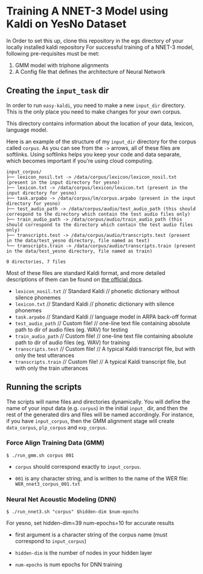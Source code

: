 Training A NNET-3 Model using Kaldi on YesNo Dataset
================

In Order to set this up, clone this repository in the egs directory of your locally installed kaldi repository
For successful training of a NNET-3 model, following pre-requisites must be met:
  
  1. GMM model with triphone alignments
  2. A Config file that defines the architecture of Neural Network
  


Creating the `input_task` dir
------------------------------------

In order to run `easy-kaldi`, you need to make a new `input_dir` directory. This is the only place you need to make changes for your own corpus.

This directory contains information about the location of your data, lexicon, language model.

Here is an example of the structure of my `input_dir` directory for the corpus called `corpus`. As you can see from the `->` arrows, all of these files are softlinks. Using softlinks helps you keep your code and data separate, which becomes important if you're using cloud computing.

```
input_corpus/
├── lexicon_nosil.txt -> /data/corpus/lexicon/lexicon_nosil.txt (present in the input directory for yesno)
├── lexicon.txt -> /data/corpus/lexicon/lexicon.txt (present in the input directory for yesno)
├── task.arpabo -> /data/corpus/lm/corpus.arpabo (present in the input directory for yesno)
├── test_audio_path -> /data/corpus/audio/test_audio_path (this should correspond to the directory which contain the test audio files only)
├── train_audio_path -> /data/corpus/audio/train_audio_path (this should correspond to the directory which contain the test audio files only)
├── transcripts.test -> /data/corpus/audio/transcripts.test (present in the data/test_yesno directory, file named as text)
└── transcripts.train -> /data/corpus/audio/transcripts.train (present in the data/test_yesno directory, file named as train)

0 directories, 7 files
```

Most of these files are standard Kaldi format, and more detailed descriptions of them can be found on [the official docs](http://kaldi-asr.org/doc/data_prep.html).


- `lexicon_nosil.txt` // Standard Kaldi // phonetic dictionary without silence phonemes
- `lexicon.txt` // Standard Kaldi // phonetic dictionary with silence phonemes
- `task.arpabo` // Standard Kaldi // language model in ARPA back-off format
- `test_audio_path` // Custom file! // one-line text file containing absolute path to dir of audio files (eg. WAV) for testing
- `train_audio_path` // Custom file! // one-line text file containing absolute path to dir of audio files (eg. WAV) for training
- `transcripts.test` // Custom file! // A typical Kaldi transcript file, but with only the test utterances
- `transcripts.train` // Custom file! // A typical Kaldi transcript file, but with only the train utterances




Running the scripts
------------------------------------



The scripts will name files and directories dynamically. You will define the name of your input data (e.g. `corpus`) in the initial `input_` dir, and then the rest of the generated dirs and files will be named accordingly. For instance, if you have `input_corpus`, then the GMM alignment stage will create `data_corpus`, `plp_corpus` and `exp_corpus`.




### Force Align Training Data (GMM)

`$ ./run_gmm.sh corpus 001`

- `corpus` should correspond exactly to `input_corpus`.

- `001` is any character string, and is written to the name of the WER file: `WER_nnet3_corpus_001.txt`




### Neural Net Acoustic Modeling (DNN)

`$ ./run_nnet3.sh "corpus" $hidden-dim $num-epochs`

  For yesno, set hidden-dim=39 num-epochs=10 for accurate results
  
- first argument is a character string of the corpus name (must correspond to `input_corpus`)

- `hidden-dim` is the number of nodes in your hidden layer

- `num-epochs` is num epochs for DNN training
